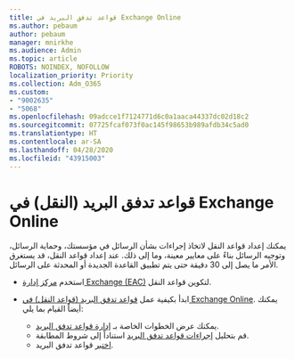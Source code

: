 ```yaml
---
title: قواعد تدفق البريد في Exchange Online
ms.author: pebaum
author: pebaum
manager: mnirkhe
ms.audience: Admin
ms.topic: article
ROBOTS: NOINDEX, NOFOLLOW
localization_priority: Priority
ms.collection: Adm_O365
ms.custom:
- "9002635"
- "5068"
ms.openlocfilehash: 09adcce1f7124771d6c0a1aaca44337dc02d18c2
ms.sourcegitcommit: 07725fcaf073f0ac145f98653b989afdb34c5ad0
ms.translationtype: HT
ms.contentlocale: ar-SA
ms.lasthandoff: 04/28/2020
ms.locfileid: "43915003"
---
```

# <a name="mail-flow-transport-rules-in-exchange-online"></a>قواعد تدفق البريد (النقل) في Exchange Online

يمكنك إعداد قواعد النقل لاتخاذ إجراءات بشأن الرسائل في مؤسستك، وحماية الرسائل، وتوجيه الرسائل بناءً على معايير معينة، وما إلى ذلك. عند إعداد قواعد النقل، قد يستغرق الأمر ما يصل إلى 30 دقيقة حتى يتم تطبيق القاعدة الجديدة أو المحدثة على الرسائل.

- استخدم [مركز إدارة Exchange (EAC)](https://go.microsoft.com/fwlink/p/?linkid=834822) لتكوين قواعد النقل.

- ابدأ بكيفية عمل [قواعد تدفق البريد (قواعد النقل) في Exchange Online](https://docs.microsoft.com/exchange/security-and-compliance/mail-flow-rules/mail-flow-rules). يمكنك أيضاً القيام بما يلي:

    - يمكنك عرض الخطوات الخاصة بـ [إدارة قواعد تدفق البريد](https://docs.microsoft.com/exchange/security-and-compliance/mail-flow-rules/manage-mail-flow-rules).
    - قم بتحليل [إجراءات قواعد تدفق البريد](https://docs.microsoft.com/exchange/security-and-compliance/mail-flow-rules/mail-flow-rule-actions) استناداً إلى شروط المطابقة.
    - [اختبر](https://docs.microsoft.com/exchange/security-and-compliance/mail-flow-rules/test-mail-flow-rules) قواعد تدفق البريد.
